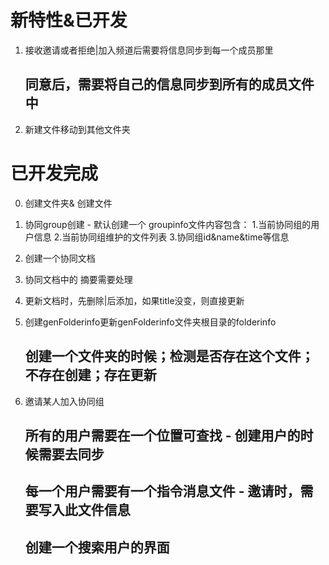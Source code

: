 <!--
 * @Author: your name
 * @Date: 2019-10-12 17:30:56
 * @LastEditTime: 2019-11-20 14:16:51
 * @LastEditors: Please set LastEditors
 * @Description: In User Settings Edit
 * @FilePath: /rebuild_flutter/README.md
 -->

# 新特性&已开发

1. 接收邀请或者拒绝|加入频道后需要将信息同步到每一个成员那里
   ## 同意后，需要将自己的信息同步到所有的成员文件中


2. 新建文件移动到其他文件夹

# 已开发完成

0. 创建文件夹& 创建文件

1. 协同group创建 - 默认创建一个  groupinfo文件内容包含： 1.当前协同组的用户信息 2.当前协同组维护的文件列表 3.协同组id&name&time等信息

2. 创建一个协同文档

3. 协同文档中的 摘要需要处理

4. 更新文档时，先删除|后添加，如果title没变，则直接更新

5. 创建genFolderinfo更新genFolderinfo文件夹根目录的folderinfo
   ## 创建一个文件夹的时候；检测是否存在这个文件；不存在创建；存在更新

6. 邀请某人加入协同组
   ## 所有的用户需要在一个位置可查找 - 创建用户的时候需要去同步
   ## 每一个用户需要有一个指令消息文件 - 邀请时，需要写入此文件信息
   ## 创建一个搜索用户的界面
